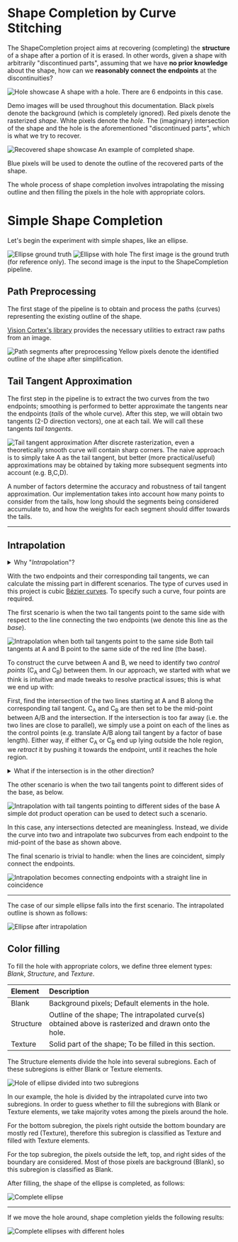 # Shape Completion by Curve Stitching

The ShapeCompletion project aims at recovering (completing) the **structure** of a shape after a portion of it is erased. In other words, given a shape with arbitrarily "discontinued parts", assuming that we have **no prior knowledge** about the shape, how can we **reasonably connect the endpoints** at the discontinuities?

![Hole showcase](images/hole_showcase.png)
A shape with a hole. There are 6 endpoints in this case.

Demo images will be used throughout this documentation. Black pixels denote the background (which is completely ignored). Red pixels denote the rasterized *shape*. White pixels denote the *hole*. The (imaginary) intersection of the shape and the hole is the aforementioned "discontinued parts", which is what we try to recover.

![Recovered shape showcase](images/recovered_shape.png)
An example of completed shape.

Blue pixels will be used to denote the outline of the recovered parts of the shape.

The whole process of shape completion involves intrapolating the missing outline and then filling the pixels in the hole with appropriate colors.

# Simple Shape Completion

Let's begin the experiment with simple shapes, like an ellipse.

![Ellipse ground truth](images/simple/ellipse_groundtruth.png)
![Ellipse with hole](images/simple/ellipse_with_hole.png)
The first image is the ground truth (for reference only). The second image is the input to the ShapeCompletion pipeline.

## Path Preprocessing

The first stage of the pipeline is to obtain and process the paths (curves) representing the existing outline of the shape.

[Vision Cortex's library](https://github.com/visioncortex/visioncortex) provides the necessary utilities to extract raw paths from an image.

![Path segments after preprocessing](images/simple/ellipse_preprocessed_process.png)
Yellow pixels denote the identified outline of the shape after simplification.

## Tail Tangent Approximation

The first step in the pipeline is to extract the two curves from the two endpoints; smoothing is performed to better approximate the tangents near the endpoints (*tails* of the whole curve). After this step, we will obtain two tangents (2-D direction vectors), one at each tail. We will call these tangents *tail tangents*.

![Tail tangent approximation](images/simple/tail_tangent_approx.png)
After discrete rasterization, even a theoretically smooth curve will contain sharp corners. The naive approach is to simply take A as the tail tangent, but better (more practical/useful) approximations may be obtained by taking more subsequent segments into account (e.g. B,C,D).

A number of factors determine the accuracy and robustness of tail tangent approximation. Our implementation takes into account how many points to consider from the tails, how long should the segments being considered accumulate to, and how the weights for each segment should differ towards the tails.

<hr>

## Intrapolation

<details>
    <summary>Why "<i>Intra</i>polation"?</summary>
    <p>
        If we considered the existing outline of the shape as separate curves at each endpoint, we would be doing *<b>inter</b>polation* **between** curves. However, in this project, we are focusing on curves that form an outline of a shape, so we argue that we are doing *<b>intra</b>polation* **within** curves.
    </p>
    <hr>
</details>

With the two endpoints and their corresponding tail tangents, we can calculate the missing part in different scenarios. The type of curves used in this project is cubic [Bézier curves](https://en.wikipedia.org/wiki/B%C3%A9zier_curve). To specify such a curve, four points are required.

The first scenario is when the two tail tangents point to the same side with respect to the line connecting the two endpoints (we denote this line as the *base*).

![Intrapolation when both tail tangents point to the same side](images/simple/intrapolate_same_side.png)
Both tail tangents at A and B point to the same side of the red line (the base).

To construct the curve between A and B, we need to identify two *control points* (C<sub>A</sub> and C<sub>B</sub>) between them. In our approach, we started with what we think is intuitive and made tweaks to resolve practical issues; this is what we end up with:

First, find the intersection of the two lines starting at A and B along the corresponding tail tangent. C<sub>A</sub> and C<sub>B</sub> are then set to be the mid-point between A/B and the intersection. If the intersection is too far away (i.e. the two lines are close to parallel), we simply use a point on each of the lines as the control points (e.g. translate A/B along tail tangent by a factor of base length). Either way, if either C<sub>A</sub> or C<sub>B</sub> end up lying outside the hole region, we *retract* it by pushing it towards the endpoint, until it reaches the hole region.

<details>
    <summary>What if the intersection is in the other direction?</summary>
    <img src="./images/simple/intrapolation_bent_outwards.png" alt="Tail tangents bent outwards; pulled back to be perpendicular to the base." />
    <p>
        If the line originating at A and B intersect in the negative direction (as shown above), we simply *correct* them by bending them inwards to be perpendicular with the base.
    </p>
</details>

The other scenario is when the two tail tangents point to different sides of the base, as below.

![Intrapolation with tail tangents pointing to different sides of the base](images/simple/intrapolate_diff_sides.png) A simple dot product operation can be used to detect such a scenario.

In this case, any intersections detected are meaningless. Instead, we divide the curve into two and intrapolate two subcurves from each endpoint to the mid-point of the base as shown above.

The final scenario is trivial to handle: when the lines are coincident, simply connect the endpoints.

![Intrapolation becomes connecting endpoints with a straight line in coincidence](images/simple/intrapolate_coincidence.png)

<hr>

The case of our simple ellipse falls into the first scenario. The intrapolated outline is shown as follows:

![Ellipse after intrapolation](images/simple/ellipse_intrapolated.png)

## Color filling

To fill the hole with appropriate colors, we define three element types: *Blank*, *Structure*, and *Texture*.

Element     |Description
:-----------|:----------
Blank       |Background pixels; Default elements in the hole.
Structure   |Outline of the shape; The intrapolated curve(s) obtained above is rasterized and drawn onto the hole.
Texture     |Solid part of the shape; To be filled in this section.

The Structure elements divide the hole into several subregions. Each of these subregions is either Blank or Texture elements.

![Hole of ellipse divided into two subregions](images/simple/filling_subregions.png)

In our example, the hole is divided by the intrapolated curve into two subregions. In order to guess whether to fill the subregions with Blank or Texture elements, we take majority votes among the pixels around the hole.

For the bottom subregion, the pixels right outside the bottom boundary are mostly red (Texture), therefore this subregion is classified as Texture and filled with Texture elements.

For the top subregion, the pixels outside the left, top, and right sides of the boundary are considered. Most of those pixels are background (Blank), so this subregion is classified as Blank.

After filling, the shape of the ellipse is completed, as follows:

![Complete ellipse](images/simple/ellipse_complete.png)

<hr>

If we move the hole around, shape completion yields the following results:

![Complete ellipses with different holes](images/simple/ellipse_diff_holes.png)